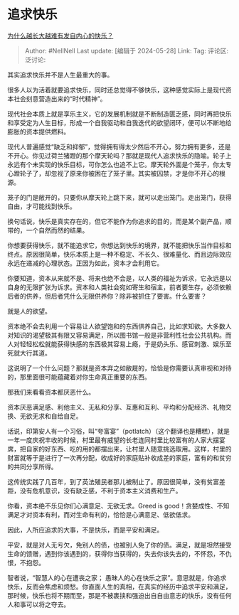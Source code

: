 # 追求快乐

[为什么越长大越难有发自内心的快乐？](https://www.zhihu.com/question/30708561/answer/3512465810)

> Author: #NellNell
> Last update: [编辑于 2024-05-28]
> Link:
> Tag:
> 评论区:
> 泛讨论:

其实追求快乐并不是人生最重大的事。

很多人以为活着就要追求快乐，同时还总觉得不够快乐，这种感觉实际上是现代资本社会刻意营造出来的“时代精神”。

现代社会本质上就是享乐主义，它的发展机制就是不断制造匮乏感，同时再把快乐和享受定为人生目标，形成一个自我驱动和自我迭代的欲望闭环，便可以不断地给膨胀的资本提供燃料。

现代人普遍感觉“缺乏和抑郁”，觉得拥有得太少然后不开心，努力拥有更多，还是不开心。你见过荷兰猪蹬的那个摩天轮吗？那就是现代人追求快乐的隐喻。轮子上永远有个未实现的快乐目标，可你怎么也追不上它。摩天轮外面是个笼子，你太专心蹬轮子了，却忽视了原来你被困在了笼子里。其实被囚禁，才是你不开心的根源。

笼子的门是敞开的，只要你从摩天轮上跳下来，就可以走出笼门。走出笼门，获得自由，才可能找到快乐。

换句话说，快乐是真实存在的，但它不能作为你追求的目的，而是某个副产品，顺带的，一个自然而然的结果。

你想要获得快乐，就不能追求它，你想达到快乐的境界，就不能把快乐当作目标和终点。原因很简单，快乐本质上是一种不稳定、不长久、很难量化、而且边际效应永远在递减的心理状态。正因为如此，资本才会利用它。

你要知道，资本从来就不是、将来也绝不会是，以人类的福祉为诉求，它永远是以自身的无限扩张为诉求。资本和人类社会宛如寄生和宿主，前者要生存，必须依赖后者的供养，但后者凭什么无限供养你？除非被抓住了要害。什么要害？

就是人的欲望。

资本绝不会去利用一个容易让人欲望饱和的东西供养自己，比如求知欲。大多数人对知识的渴望极其有限又容易满足，所以图书馆一般是非营利性社会公共机构。而人对轻轻松松就能获得快感的东西极其容易上瘾，于是奶头乐、感官刺激、娱乐至死就大行其道。

这说明了一个什么问题？那就是资本弃之如敝屣的，恰恰是你需要认真审视和对待的，那里面很可能蕴藏着对你生命真正重要的东西。

那我们来看看资本都厌恶什么。

资本厌恶满足感、利他主义、无私和分享、互惠和互利、平均和分配经济、礼物交换、无欲无求和自给自足。

话说，印第安人有一个习俗，叫“夸富宴”（potlatch）（这个翻译也是糟糕），就是一年一度庆祝丰收的时候，村里最有威望的长老连同村里比较富有的人家大摆宴席，把自家的好东西、吃的用的都摆出来，让村里人随意挑选取用。这样，村里的财富就等于是进行了一次再分配，收成好的家庭贴补收成差的家庭，富有的和贫穷的共同分享所得。

这传统实践了几百年，到了英法殖民者那儿被制止了。原因很简单，没有贫富差距，没有危机意识，没有缺乏感，不利于资本主义消费和生产。

你看，资本绝不乐见你们心满意足、无欲无求。Greed is good！贪婪成性、不知满足才对资本有利，而对生命有利的，恰恰是心满意足、低欲低求。

因此，人所应追求的大事，不是快乐，而是平安和满足。

平安，就是对人无亏欠，免别人的债，也被别人免了你的债。满足，就是坦然接受生命的馈赠，遇到你该遇到的，获得你当获得的，失去你该失去的，不怀怨，不仇恨，不抱怨。

智者说，“智慧人的心在遭丧之家； 愚昧人的心在快乐之家”。意思就是，你追求快乐，反而会焦虑和烦愁。你直面人生的真相，在真实的经历中追求平安和满足，那时候，快乐也将不期而至，那是不被裹挟和强迫出自自由意志的快乐，没有任何人和事可以将之夺去。
